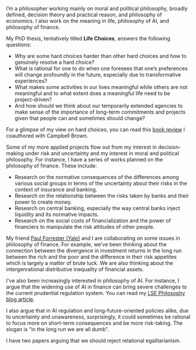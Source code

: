 I’m a philosopher working mainly on moral and political philosophy, broadly defined, decision theory and practical reason, and philosophy of economics. I also work on the meaning in life, philosophy of AI, and philosophy of finance.

My PhD thesis, tentatively titled **Life Choices**, answers the following questions: 
- Why are some hard choices harder than other hard choices and how to genuinely resolve a hard choice?
- What is rational for one to do when one foresees that one’s preferences will change profoundly in the future, especially due to transformative experiences?
- What makes some activities in our lives meaningful while others are not meaningful and to what extent does a meaningful life need to be project-driven?
- And how should we think about our temporarily extended agencies to make sense of the importance of long-term commitments and projects given that people can and sometimes should change?

For a glimpse of my view on hard choices, you can read this [book review](https://www.cambridge.org/core/journals/economics-and-philosophy/article/abs/value-incommensurability-ethics-risk-and-decisionmaking-henrik-andersson-and-anders-herlitz-ed-routledge-2022-viii269-pages/BFD9EB3700CB8E7E70AF95349B0CB656#) I coauthored with Campbell Brown. 

Some of my more applied projects flow out from my interest in decision-making under risk and uncertainty and my interest in moral and political philosophy. For instance, I have a series of works planned on the philosophy of finance. These include:
- Research on the normative consequences of the differences among various social groups in terms of the uncertainty about their risks in the context of insurance and banking.
- Research on the relationship between the risks taken by banks and their power to create money.
- Research on central banking, especially the way central banks inject liquidity and its normative impacts.
- Research on the social costs of financialization and the power of financiers to manipulate the risk attitudes of other people.

My friend [Paul Forrester (Yale)](https://philosophy.yale.edu/people/paul-forrester) and I are collaborating on some issues in philosophy of finance. For example, we’ve been thinking about the connection between the divergence in investment returns in the long run between the rich and the poor and the difference in their risk appetites which is largely a matter of brute luck. We are also thinking about the intergenrational distributive inequality of financial assets.

I've also been increasingly interested in philosophy of AI. For instance, I argue that the widening use of AI in finance can bring severe challenges to the current prudential regulation system. You can read my [LSE Philosophy blog article](https://www.lse.ac.uk/philosophy/blog/2024/08/05/how-ai-challenges-prudential-regulation/).

I also argue that in AI regulation and long-future-oriented policies alike, due to uncertainty and unawareness, surprisingly, it could sometimes be rational to focus more on short-term consequences and be more risk-taking. The slogan is “in the long run we are all dumb”. 

I have two papers arguing that we should reject relational egalitarianism.
